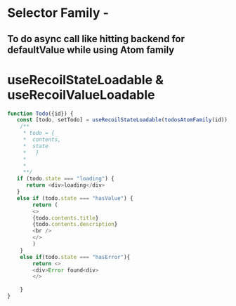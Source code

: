 # Selector Family - 
## To do async call like hitting backend for defaultValue while using Atom family

# useRecoilStateLoadable & useRecoilValueLoadable

```js
function Todo({id}) {
   const [todo, setTodo] = useRecoilStateLoadable(todosAtomFamily(id));
    /**
     * todo = {
     *  contents,
     *  state
     *   }
     * 
     * 
     **/
   if (todo.state === "loading") {
      return <div>loading</div>
   }
   else if (todo.state === "hasValue") {
        return (
        <>
        {todo.contents.title}
        {todo.contents.description}
        <br />
        </>
        )
    }
    else if(todo.state === "hasError"){
        return <>
        <div>Error found<div>
        </> 
        
    }
}
```